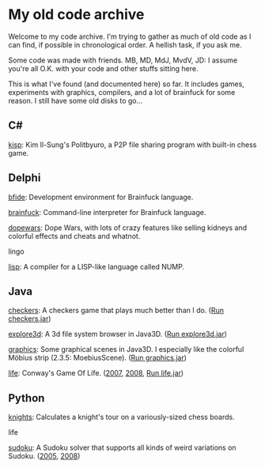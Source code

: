 # My old code archive

Welcome to my code archive. I'm trying to gather as much 
of old code as I can find, if possible in chronological 
order. A hellish task, if you ask me.

Some code was made with friends. MB, MD, MdJ, MvdV, JD: 
I assume you're all O.K. with your code and other stuffs 
sitting here.

This is what I've found (and documented here) so far. It 
includes games, experiments with graphics, compilers, 
and a lot of brainfuck for some reason. I still have some 
old disks to go...

## C# ##

[kisp][ck]: Kim Il-Sung's Politbyuro, a P2P file sharing
program with built-in chess game.

[ck]: https://github.com/JoostMolenaar/code/tree/master/csharp/kisp

## Delphi ##

[bfide][db1]: Development environment for Brainfuck language.

[brainfuck][db2]: Command-line interpreter for Brainfuck language.

[dopewars][dd]: Dope Wars, with lots of crazy features like selling
kidneys and colorful effects and cheats and whatnot.

lingo

[lisp][dl]: A compiler for a LISP-like language called NUMP.

[dl]: https://github.com/JoostMolenaar/code/tree/master/delphi/lisp

[db1]: https://github.com/JoostMolenaar/code/tree/master/delphi/bfide

[db2]: https://github.com/JoostMolenaar/code/tree/master/delphi/brainfuck

[dd]: https://github.com/JoostMolenaar/code/tree/master/delphi/dopewars

## Java ##

[checkers][jc]: A checkers game that plays much better than I do. ([Run checkers.jar][jc-run])

[explore3d][je]: A 3d file system browser in Java3D. ([Run explore3d.jar][je-run])

[graphics][jg]: Some graphical scenes in Java3D. I especially like the colorful 
Möbius strip (2.3.5: MoebiusScene). ([Run graphics.jar][jg-run])

[life][jl]: Conway's Game Of Life. ([2007][jl2007], [2008][jl2008], 
[Run life.jar][jl-run])

[jc]: https://github.com/JoostMolenaar/code/tree/master/java/checkers
[jc-run]: https://github.com/JoostMolenaar/code/blob/master/java/checkers/jar/checkers.jar?raw=true

[je]: https://github.com/JoostMolenaar/code/tree/master/java/explore3d
[je-run]: https://github.com/JoostMolenaar/code/blob/master/java/explore3d/explore3d.jar?raw=true

[jg]: https://github.com/JoostMolenaar/code/tree/master/java/graphics
[jg-run]: https://github.com/JoostMolenaar/code/blob/master/java/graphics/graphics.jar?raw=true

[jl]: https://github.com/JoostMolenaar/code/tree/master/python/life
[jl2007]: https://github.com/JoostMolenaar/code/tree/f6141aff/python/life
[jl2008]: https://github.com/JoostMolenaar/code/tree/1aefe018/python/life
[jl-run]: https://github.com/JoostMolenaar/code/blob/master/java/life/life.jar?raw=true

## Python ##

[knights][pk]: Calculates a knight's tour on a variously-sized chess boards.

life

[sudoku][ps]: A Sudoku solver that supports all kinds of weird variations on Sudoku.
([2005][ps2005], [2008][ps2008])

[pk]: https://github.com/joostmolenaar/code/tree/master/python/knights

[ps]: https://github.com/JoostMolenaar/code/tree/master/python/sudoku
[ps2005]: https://github.com/JoostMolenaar/code/tree/b83af382/python/sudoku
[ps2008]: https://github.com/JoostMolenaar/code/tree/9b65ec82/python/sudoku

